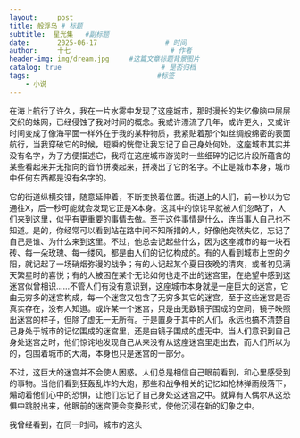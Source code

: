 ```yaml
---
layout:     post                       
title: 般浮乌 # 标题
subtitle:  星光集   #副标题
date:       2025-06-17                 # 时间
author:     十七                         # 作者
header-img: img/dream.jpg     #这篇文章标题背景图片
catalog: true                         # 是否归档
tags:                                #标签
    - 小说
---
```

在海上航行了许久，我在一片水雾中发现了这座城市，那时漫长的失忆像脑中层层交织的蛛网，已经侵蚀了我对时间的概念。我或许漂流了几年，或许更久，又或许时间变成了像海平面一样外在于我的某种物质，我紧贴着那个如丝绸般绵密的表面航行，当我穿破它的时候，短瞬的恍惚让我忘记了自己身处何处。这座城市其实并没有名字，为了方便描述它，我将在这座城市游览时一些细碎的记忆片段所蕴含的某些看起来并无指向的音节拼凑起来，拼凑出了它的名字。不止是城市本身，城市中任何东西都是没有名字的。

它的街道纵横交错，随意延伸着，不断变换着位置。街道上的人们，前一秒以为它通往X，后一秒可能就会发现它正是X本身。这其中的惊诧早就被人们忽略了，人们来到这里，似乎有更重要的事情去做。至于这件事情是什么，连当事人自己也不知道。是的，你经常可以看到站在路中间不知所措的人，好像他突然失忆，忘记了自己是谁、为什么来到这里。不过，他总会记起些什么，因为这座城市的每一块石砖、每一朵玫瑰、每一缕风，都是由人们的记忆构成的。有的人看到城市上空的夕阳，就记起了一场硝烟弥漫的战争；有的人记起某个夏日夜晚的清爽，或者初见满天繁星时的喜悦；有的人被困在某个无论如何也走不出的迷宫里，在绝望中感到这迷宫似曾相识……不管人们有没有意识到，这座城市本身就是一座巨大的迷宫，它由无穷多的迷宫构成，每一个迷宫又包含了无穷多其它的迷宫。至于这些迷宫是否真实存在，没有人知道。或许某一个迷宫，只是由无数镜子围成的空间，镜子映照出迷宫的样子，但除了虚无一无所有。于是置身于其中的人们，永远也搞不清楚自己身处于城市的记忆围成的迷宫里，还是由镜子围成的虚无中。当人们意识到自己身处迷宫之时，他们惊诧地发现自己从来没有从这座迷宫里走出去，而人们所以为的，包围着城市的大海，本身也只是迷宫的一部分。

不过，这巨大的迷宫并不会使人困惑。人们总是相信自己眼前看到，和心里感受到的事物。当他们看到狂轰乱炸的大炮，那些和战争相关的记忆如枪林弹雨般落下，煽动着他们心中的恐惧，让他们忘记了自己身处这迷宫之中。就算有人偶尔从这恐惧中跳脱出来，他眼前的迷宫便会变换形式，使他沉浸在新的幻象之中。

我曾经看到，在同一时间，城市的这头
